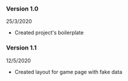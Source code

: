### Version 1.0

25/3/2020

- Created project's boilerplate

### Version 1.1

12/5/2020

- Created layout for game page with fake data

